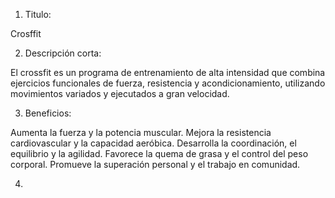 1. Titulo: 

Crosffit

2. Descripción corta:

El crossfit es un programa de entrenamiento de alta intensidad que combina ejercicios funcionales de fuerza, resistencia y acondicionamiento, utilizando movimientos variados y ejecutados a gran velocidad.

3. Beneficios:

Aumenta la fuerza y la potencia muscular.
Mejora la resistencia cardiovascular y la capacidad aeróbica.
Desarrolla la coordinación, el equilibrio y la agilidad.
Favorece la quema de grasa y el control del peso corporal.
Promueve la superación personal y el trabajo en comunidad.

4. 